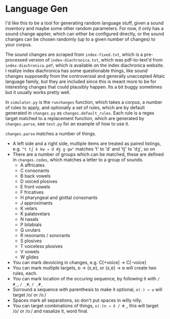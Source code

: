# Language Gen

I'd like this to be a tool for generating random language stuff, 
given a sound inventory and maybe some other random parameters. 
For now, it only has a sound change applier, which can either be configured directly, 
or the sound changes can be chosen randomly (up to a given number of changes) 
to your corpus.

The sound changes are scraped from `index-fixed.txt`, which is a pre-processed version of 
`index-diachronica.txt`, which was pdf-to-text'd from `index-diachronica.pdf`, which 
is available on the index diachronica website. I realize index diachronica has some 
questionable things, like sound changes supposedly from the controversial and generally 
unaccepted Altaic language family, but they are included since this is meant more to be
for interesting changes that could plausibly happen. Its a bit buggy sometimes but it
usually works pretty well.

In `simulator.py` is the `runchanges` function, which takes a corpus, a number of rules
to apply, and optionally a set of rules, which are by default generated in `changes.py`
as `changes.default_rules`. Each rule is a regex target matched to a replacement function,
which are generated by `changes.parse`, see `test.py` for an example of how to use it.

`changes.parse` matches a number of things.
  - A left side and a right side, multiple items are treated as paired listings, e.g.
  `"t tʃ k kw → d dʒ ɡ gw"` matches 't' to 'd' and 'tʃ' to 'dʒ', so on
  - There are a number of groups which can be matched, these are defined in `changes.codes`,
  which matches a letter to a group of sounds.
    - A affricates
    - C consonants
    - B back vowels
    - D voiced plosives
    - E front vowels
    - F fricatives
    - H pharyngeal and glottal consonants
    - J approximants
    - K velars
    - Ḱ palatovelars
    - N nasals
    - P bilabials
    - Q uvulars
    - R resonants / sonorants
    - S plosives
    - T voiceless plosives
    - V vowels
    - W glides
  - You can mark devoicing in changes, e.g. C[+voice] → C[-voice]
  - You can mark multiple targets, ɒ → {ɛ,e}, or {ɛ,e} → ɒ will create two rules, each.
  - You can mark location of the occuring sequence, by following it with `/ #_`, `/ _#`, `/ _#_`
  - Surround a sequence with parenthesis to make it optional, `o(ː) → u` will target /o/ or /oː/
  - Spaces mark all separations, so don't put spaces in willy nilly.
  - You can target combinations of things, `o(ː)n → õ / #_`, this will target /o/ or /oː/ and nasalize it, 
  word final.